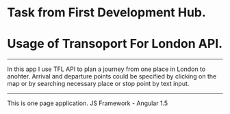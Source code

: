 # Task from First Development Hub.
# Usage of Transoport For London API.
---
In this app I use TFL API to plan a journey from one place in London to anohter.
Arrival and departure points could be specified by clicking on the map or by searching necessary place or stop point by text input.

---
This is one page application. JS Framework - Angular 1.5
